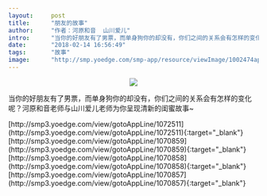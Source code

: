 ```yaml
---
layout:     post
title:      "朋友的故事"
author:     "作者：河原和音  山川爱儿"
intro:      "当你的好朋友有了男票，而单身狗你的却没有，你们之间的关系会有怎样的变化呢？河原和音老师与山川爱儿老师为你呈现清新的闺蜜故事~"
date:       "2018-02-14 16:56:49"
tags:       "故事"
image:      "http://smp.yoedge.com/smp-app/resource/viewImage/1002474appline.png"
---
```

<div style="text-align: center">
<p><img src="http://smp.yoedge.com/smp-app/resource/viewImage/1002474appline.png"/></p>
</div>
<p class="post-meta">
<span>当你的好朋友有了男票，而单身狗你的却没有，你们之间的关系会有怎样的变化呢？河原和音老师与山川爱儿老师为你呈现清新的闺蜜故事~</span>
</p>
[http://smp3.yoedge.com/view/gotoAppLine/1072511](http://smp3.yoedge.com/view/gotoAppLine/1072511){:target="_blank"}
[http://smp3.yoedge.com/view/gotoAppLine/1070859](http://smp3.yoedge.com/view/gotoAppLine/1070859){:target="_blank"}
[http://smp3.yoedge.com/view/gotoAppLine/1070858](http://smp3.yoedge.com/view/gotoAppLine/1070858){:target="_blank"}
[http://smp3.yoedge.com/view/gotoAppLine/1070857](http://smp3.yoedge.com/view/gotoAppLine/1070857){:target="_blank"}


